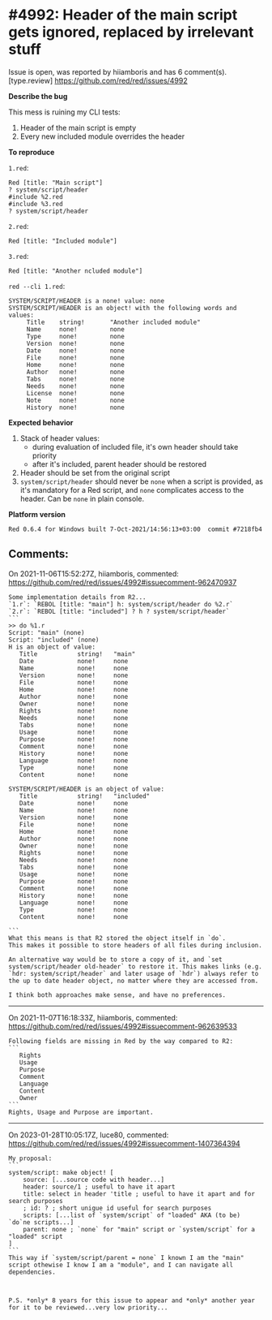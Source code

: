 
#4992: Header of the main script gets ignored, replaced by irrelevant stuff
================================================================================
Issue is open, was reported by hiiamboris and has 6 comment(s).
[type.review]
<https://github.com/red/red/issues/4992>

**Describe the bug**

This mess is ruining my CLI tests:
1. Header of the main script is empty
2. Every new included module overrides the header

**To reproduce**

`1.red`:
```
Red [title: "Main script"]
? system/script/header
#include %2.red
#include %3.red
? system/script/header
```

`2.red`:
```
Red [title: "Included module"]
```

`3.red`:
```
Red [title: "Another ncluded module"]
```

`red --cli 1.red`:
```
SYSTEM/SCRIPT/HEADER is a none! value: none
SYSTEM/SCRIPT/HEADER is an object! with the following words and values:
     Title    string!       "Another included module"
     Name     none!         none
     Type     none!         none
     Version  none!         none
     Date     none!         none
     File     none!         none
     Home     none!         none
     Author   none!         none
     Tabs     none!         none
     Needs    none!         none
     License  none!         none
     Note     none!         none
     History  none!         none
```


**Expected behavior**

1. Stack of header values:
   - during evaluation of included file, it's own header should take priority
   - after it's included, parent header should be restored
2. Header should be set from the original script
3. `system/script/header` should never be `none` when a script is provided, as it's mandatory for a Red script, and `none` complicates access to the header. Can be `none` in plain console.

**Platform version**
```
Red 0.6.4 for Windows built 7-Oct-2021/14:56:13+03:00  commit #7218fb4
```



Comments:
--------------------------------------------------------------------------------

On 2021-11-06T15:52:27Z, hiiamboris, commented:
<https://github.com/red/red/issues/4992#issuecomment-962470937>

    Some implementation details from R2...
    `1.r`: `REBOL [title: "main"] h: system/script/header do %2.r`
    `2.r`: `REBOL [title: "included"] ? h ? system/script/header`
    ```
    >> do %1.r
    Script: "main" (none)
    Script: "included" (none)
    H is an object of value:
       Title           string!   "main"
       Date            none!     none
       Name            none!     none
       Version         none!     none
       File            none!     none
       Home            none!     none
       Author          none!     none
       Owner           none!     none
       Rights          none!     none
       Needs           none!     none
       Tabs            none!     none
       Usage           none!     none
       Purpose         none!     none
       Comment         none!     none
       History         none!     none
       Language        none!     none
       Type            none!     none
       Content         none!     none
    
    SYSTEM/SCRIPT/HEADER is an object of value:
       Title           string!   "included"
       Date            none!     none
       Name            none!     none
       Version         none!     none
       File            none!     none
       Home            none!     none
       Author          none!     none
       Owner           none!     none
       Rights          none!     none
       Needs           none!     none
       Tabs            none!     none
       Usage           none!     none
       Purpose         none!     none
       Comment         none!     none
       History         none!     none
       Language        none!     none
       Type            none!     none
       Content         none!     none
    
    ```
    What this means is that R2 stored the object itself in `do`.
    This makes it possible to store headers of all files during inclusion.
    
    An alternative way would be to store a copy of it, and `set system/script/header old-header` to restore it. This makes links (e.g. `hdr: system/script/header` and later usage of `hdr`) always refer to the up to date header object, no matter where they are accessed from.
    
    I think both approaches make sense, and have no preferences.

--------------------------------------------------------------------------------

On 2021-11-07T16:18:33Z, hiiamboris, commented:
<https://github.com/red/red/issues/4992#issuecomment-962639533>

    Following fields are missing in Red by the way compared to R2:
    ```
       Rights    
       Usage     
       Purpose   
       Comment   
       Language  
       Content   
       Owner     
    ```
    Rights, Usage and Purpose are important.

--------------------------------------------------------------------------------

On 2023-01-28T10:05:17Z, luce80, commented:
<https://github.com/red/red/issues/4992#issuecomment-1407364394>

    My proposal:
    ```
    system/script: make object! [
    	source: [...source code with header...]
    	header: source/1 ; useful to have it apart
    	title: select in header 'title ; useful to have it apart and for search purposes
    	; id: ? ; short unigue id useful for search purposes
    	scripts: [...list of `system/script` of "loaded" AKA (to be) `do`ne scripts...]
    	parent: none ; `none` for "main" script or `system/script` for a "loaded" script
    ]
    ```
    This way if `system/script/parent = none` I known I am the "main" script othewise I know I am a "module", and I can navigate all dependencies.
    
    
    
    P.S. *only* 8 years for this issue to appear and *only* another year for it to be reviewed...very low priority...

